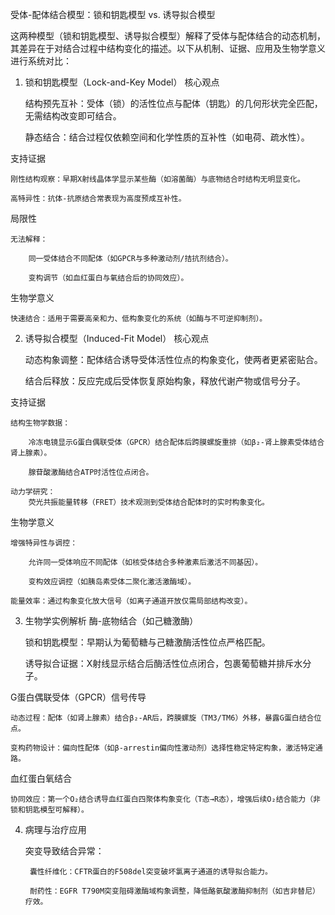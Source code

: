 受体-配体结合模型：锁和钥匙模型 vs. 诱导拟合模型

这两种模型（锁和钥匙模型、诱导拟合模型）解释了受体与配体结合的动态机制，其差异在于对结合过程中结构变化的描述。以下从机制、证据、应用及生物学意义进行系统对比：

1. 锁和钥匙模型（Lock-and-Key Model）
核心观点

    结构预先互补：受体（锁）的活性位点与配体（钥匙）的几何形状完全匹配，无需结构改变即可结合。

    静态结合：结合过程仅依赖空间和化学性质的互补性（如电荷、疏水性）。

支持证据

    刚性结构观察：早期X射线晶体学显示某些酶（如溶菌酶）与底物结合时结构无明显变化。

    高特异性：抗体-抗原结合常表现为高度预成互补性。

局限性

    无法解释：

        同一受体结合不同配体（如GPCR与多种激动剂/拮抗剂结合）。

        变构调节（如血红蛋白与氧结合后的协同效应）。

生物学意义

    快速结合：适用于需要高亲和力、低构象变化的系统（如酶与不可逆抑制剂）。

2. 诱导拟合模型（Induced-Fit Model）
核心观点

    动态构象调整：配体结合诱导受体活性位点的构象变化，使两者更紧密贴合。

    结合后释放：反应完成后受体恢复原始构象，释放代谢产物或信号分子。

支持证据

    结构生物学数据：

        冷冻电镜显示G蛋白偶联受体（GPCR）结合配体后跨膜螺旋重排（如β₂-肾上腺素受体结合肾上腺素）。

        腺苷酸激酶结合ATP时活性位点闭合。

    动力学研究：
        荧光共振能量转移（FRET）技术观测到受体结合配体时的实时构象变化。

生物学意义

    增强特异性与调控：

        允许同一受体响应不同配体（如核受体结合多种激素后激活不同基因）。

        变构效应调控（如胰岛素受体二聚化激活激酶域）。

    能量效率：通过构象变化放大信号（如离子通道开放仅需局部结构改变）。

3. 生物学实例解析
酶-底物结合（如己糖激酶）

    锁和钥匙模型：早期认为葡萄糖与己糖激酶活性位点严格匹配。

    诱导拟合证据：X射线显示结合后酶活性位点闭合，包裹葡萄糖并排斥水分子。

G蛋白偶联受体（GPCR）信号传导

    动态过程：配体（如肾上腺素）结合β₂-AR后，跨膜螺旋（TM3/TM6）外移，暴露G蛋白结合位点。

    变构药物设计：偏向性配体（如β-arrestin偏向性激动剂）选择性稳定特定构象，激活特定通路。

血红蛋白氧结合

    协同效应：第一个O₂结合诱导血红蛋白四聚体构象变化（T态→R态），增强后续O₂结合能力（非锁和钥匙模型可解释）。

4. 病理与治疗应用

    突变导致结合异常：

        囊性纤维化：CFTR蛋白的F508del突变破坏氯离子通道的诱导拟合能力。

        耐药性：EGFR T790M突变阻碍激酶域构象调整，降低酪氨酸激酶抑制剂（如吉非替尼）疗效。
